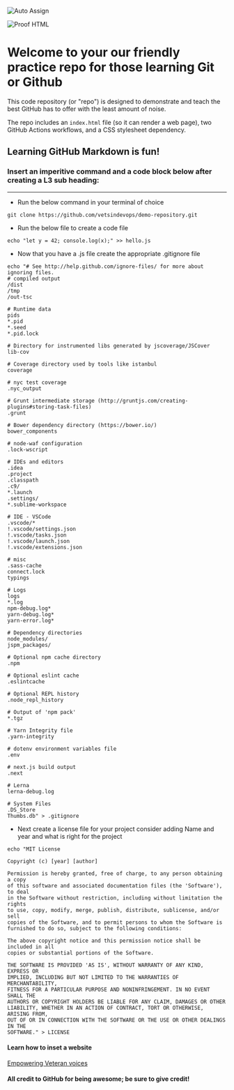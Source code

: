 ![Auto Assign](https://github.com/Vetsindevops/demo-repository/actions/workflows/auto-assign.yml/badge.svg)

![Proof HTML](https://github.com/Vetsindevops/demo-repository/actions/workflows/proof-html.yml/badge.svg)

# Welcome to your our friendly practice repo for those learning Git or Github
This code repository (or "repo") is designed to demonstrate and teach the best GitHub has to offer with the least amount of noise.

The repo includes an `index.html` file (so it can render a web page), two GitHub Actions workflows, and a CSS stylesheet dependency.

## Learning GitHub Markdown is fun! 
### Insert an imperitive command and a code block below after creating a L3 sub heading:

***

  - Run the below command in your terminal of choice

```
git clone https://github.com/vetsindevops/demo-repository.git
```
  - Run the below file to create a code file

```
echo "let y = 42; console.log(x);" >> hello.js
```

  - Now that you have a .js file create the appropriate .gitignore file

```
echo "# See http://help.github.com/ignore-files/ for more about ignoring files.
# compiled output
/dist
/tmp
/out-tsc

# Runtime data
pids
*.pid
*.seed
*.pid.lock

# Directory for instrumented libs generated by jscoverage/JSCover
lib-cov

# Coverage directory used by tools like istanbul
coverage

# nyc test coverage
.nyc_output

# Grunt intermediate storage (http://gruntjs.com/creating-plugins#storing-task-files)
.grunt

# Bower dependency directory (https://bower.io/)
bower_components

# node-waf configuration
.lock-wscript

# IDEs and editors
.idea
.project
.classpath
.c9/
*.launch
.settings/
*.sublime-workspace

# IDE - VSCode
.vscode/*
!.vscode/settings.json
!.vscode/tasks.json
!.vscode/launch.json
!.vscode/extensions.json

# misc
.sass-cache
connect.lock
typings

# Logs
logs
*.log
npm-debug.log*
yarn-debug.log*
yarn-error.log*

# Dependency directories
node_modules/
jspm_packages/

# Optional npm cache directory
.npm

# Optional eslint cache
.eslintcache

# Optional REPL history
.node_repl_history

# Output of 'npm pack'
*.tgz

# Yarn Integrity file
.yarn-integrity

# dotenv environment variables file
.env

# next.js build output
.next

# Lerna
lerna-debug.log

# System Files
.DS_Store
Thumbs.db" > .gitignore
```
  - Next create a license file for your project consider adding Name and year and what is right for the project

```
echo "MIT License

Copyright (c) [year] [author]

Permission is hereby granted, free of charge, to any person obtaining a copy
of this software and associated documentation files (the 'Software'), to deal
in the Software without restriction, including without limitation the rights
to use, copy, modify, merge, publish, distribute, sublicense, and/or sell
copies of the Software, and to permit persons to whom the Software is
furnished to do so, subject to the following conditions:

The above copyright notice and this permission notice shall be included in all
copies or substantial portions of the Software.

THE SOFTWARE IS PROVIDED 'AS IS', WITHOUT WARRANTY OF ANY KIND, EXPRESS OR
IMPLIED, INCLUDING BUT NOT LIMITED TO THE WARRANTIES OF MERCHANTABILITY,
FITNESS FOR A PARTICULAR PURPOSE AND NONINFRINGEMENT. IN NO EVENT SHALL THE
AUTHORS OR COPYRIGHT HOLDERS BE LIABLE FOR ANY CLAIM, DAMAGES OR OTHER
LIABILITY, WHETHER IN AN ACTION OF CONTRACT, TORT OR OTHERWISE, ARISING FROM,
OUT OF OR IN CONNECTION WITH THE SOFTWARE OR THE USE OR OTHER DEALINGS IN THE
SOFTWARE." > LICENSE
```


#### Learn how to inset a website 

[Empowering Veteran voices](https://www.vetsindevops.com/)

#### All credit to GitHub for being awesome; be sure to give credit! 




